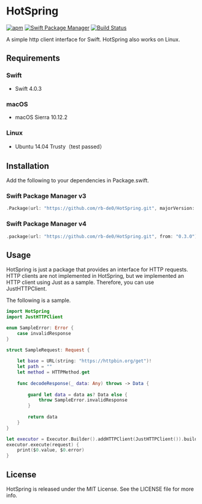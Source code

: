 # HotSpring


[![apm](https://img.shields.io/apm/l/vim-mode.svg)]()
[![Swift Package Manager](https://img.shields.io/badge/Swift%20Package%20Manager-compatible-brightgreen.svg)](https://github.com/apple/swift-package-manager)
[![Build Status](https://travis-ci.org/rb-de0/Fluxer.svg?branch=master)](https://travis-ci.org/rb-de0/HotSpring)


A simple http client interface for Swift.
HotSpring also works on Linux.

## Requirements

### Swift

- Swift 4.0.3

### macOS

- macOS Sierra 10.12.2

### Linux

- Ubuntu 14.04 Trusty（test passed）

## Installation

Add the following to your dependencies in Package.swift.

### Swift Package Manager v3


```Swift
.Package(url: "https://github.com/rb-de0/HotSpring.git", majorVersion: 0)
```

### Swift Package Manager v4


```Swift
.package(url: "https://github.com/rb-de0/HotSpring.git", from: "0.3.0")
```

## Usage

HotSpring is just a package that provides an interface for HTTP requests. 
HTTP clients are not implemented in HotSpring, but we implemented an HTTP client using Just as a sample. Therefore, you can use JustHTTPClient.

The following is a sample.

```Swift
import HotSpring
import JustHTTPClient

enum SampleError: Error {
    case invalidResponse
}

struct SampleRequest: Request {
    
    let base = URL(string: "https://httpbin.org/get")!
    let path = ""
    let method = HTTPMethod.get
    
    func decodeResponse(_ data: Any) throws -> Data {
        
        guard let data = data as? Data else {
            throw SampleError.invalidResponse
        }
        
        return data
    }
}

let executor = Executor.Builder().addHTTPClient(JustHTTPClient()).build()
executor.execute(request) {
    print($0.value, $0.error)
}


```

## License

HotSpring is released under the MIT License. See the LICENSE file for more info.